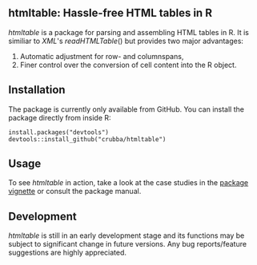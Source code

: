 ## htmltable: Hassle-free HTML tables in R
*htmltable* is a package for parsing and assembling HTML tables in R. It is similiar to *XML*'s _readHTMLTable_() but provides two major advantages: 

1. Automatic adjustment for row- and columnspans, 
2. Finer control over the conversion of cell content into the R object.  

## Installation 
The package is currently only available from GitHub. You can install the package directly from inside R:

```
install.packages("devtools")
devtools::install_github("crubba/htmltable")
```

## Usage
To see *htmltable* in action, take a look at the case studies in the [package vignette](http://crubba.github.io/htmltable/) or consult the package manual.

## Development
*htmltable* is still in an early development stage and its functions may be subject to significant change in future versions. Any bug reports/feature suggestions are highly appreciated.
